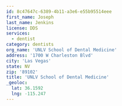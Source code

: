 ```yaml
---
id: 8c47647c-6389-4b11-a3e6-e55b95514eee
first_name: Joseph
last_name: Jenkins
license: DDS
services:
  - dentist
category: dentists
org_name: 'UNLV School of Dental Medicine'
address: '1700 W Charleston Blvd'
city: 'Las Vegas'
state: NV
zip: '89102'
title: 'UNLV School of Dental Medicine'
_geoloc:
  lat: 36.1592
  lng: -115.247
---
```

